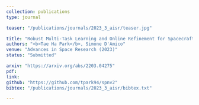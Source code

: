 ```yaml
---
collection: publications
type: journal

teaser: "/publications/journals/2023_3_aisr/teaser.jpg"

title: "Robust Multi-Task Learning and Online Refinement for Spacecraft Pose Estimation across Domain Gap"
authors: "<b>Tae Ha Park</b>, Simone D'Amico"
venue: "Advances in Space Research (2023)"
status: "Submitted"

arxiv: "https://arxiv.org/abs/2203.04275"
pdf:
link:
github: "https://github.com/tpark94/spnv2"
bibtex: "/publications/journals/2023_3_aisr/bibtex.txt"

---
```

